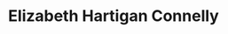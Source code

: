 ---
layout: layouts/profile.liquid
title: Elizabeth Hartigan Connelly
id: elizabeth_hartigan_connelly
first: Elizabeth
middle: Hartigan
last: Connelly
suffix: 
currentTitle: Chief Commercial Officer
currentOrg: CDW
bio: Liz Connelly is chief commercial officer for CDW. She is responsible for managing all U.S. sales, sales enablement, integrated technology solutions and digital velocity teams, including short- and long-term performance goals, strategic direction, business initiatives, talent development, and the deepening of CDW’s relationships with, and relevance to, customers in these areas. <br /><br />Before assuming her current CDW role in October 2024, Connelly also served as senior vice president of vertical markets and senior vice president of healthcare. Connelly previously also served as chief human resources officer and senior vice president of coworker services for CDW, where she was responsible for the company’s coworker services strategy and all aspects of its human capital plan, including talent acquisition and employment branding, organizational and leadership development, sales training, compensation, benefits, diversity and inclusion, performance management and succession planning. <br /><br />Prior to joining CDW in 2018, Connelly served as the head of the Healthcare, Higher Ed. and Not-for-Profit Commercial Banking business unit at J.P. Morgan Chase, a leading global financial services firm, where she led business groups that were national in scope and provided treasury, credit and specialized industry solutions to more than 3,000 clients. Previously, she served as the firm’s Midwest Region Head for the Private Wealth Management business unit, where she delivered investment, banking and trust services to high-net-worth individuals, families and foundations. Prior to joining J.P. Morgan Chase, Connelly held a series of roles with increasing responsibility at Bank One. <br /><br />Connelly earned a bachelor’s degree in foreign service from Georgetown University and a master’s degree in business administration from Northwestern University’s Kellogg School of Management. She serves on the board of directors for Wintrust Financial Corporation, the Catholic Extension and the Polk Bros. Foundation and the Shedd Aquarium. Additionally, Connelly is a member of the Georgetown University Board of Regents, Healthcare at Kellogg Advisory Council and the National Association of Corporate Directors.
linkedin: 
tiktok: 
twitter: 
aboutme: 
insta: 
orgURL: 
snapchat: 
personalURL: 
smallHeadshotURL: assets/images/headshots/liz_connelly_compressed.avif
originalHeadshotURL: assets/images/headshots/liz_connelly_compressed.avif
tags-experience: 
 - B2B
 - Business Development
 - Cybersecurity
 - Digital
 - Digital Transformation
 - Information Security
 - P&L&#58; $1B+
 - Public Companies
 - Transformational and Growth
 - B2B
 - Business Development
 - Capital Markets
 - Corporate Development
 - Cybersecurity
 - DEI
 - Digital
 - Digital Transformation
 - Finance
 - HR / Human Resources
 - Mergers & Acquisitions
 - P&L&#58; $1B+
 - Public Companies
 - Transformational and Growth
tags-current-industries: 
 - Technology
tags-current-position: 
 - EVP / Executive Vice President
tags-past-industries: 
 - Corporate Directorships
 - Cultural Institution
 - Education and Health Services
 - Executive Recruitment/Transition
 - Finance and Insurance
 - Financial Activities
 - Health Care and Social Assistance
 - Hospitals
 - Museums, Historical Sites, and Similar Institutions
 - Performing Arts, Spectator Sports, and Related Industries
 - Technology
tags-past-position: 
 - CHRO / Chief Human Resources Officer
 - EVP / Executive Vice President
 - SVP / Senior Vice President
tags-current-board-service: 
    - Corporate Public
tags-past-board-service: 
boards-current-corporate-private: 
boards-current-corporate-public: 
 - Wintrust Financial Corp, Director
 - Pold Bros Foundation, Director
 - Shedd Aquarium, Trustee
 - Georgetown Board Of Regents, Regent
boards-current-nonprofit: 
boards-current-privateequity: 
boards-current-spac: 
boards-current-vc: 
boards-past-corporate-private: 
boards-past-corporate-public: 
boards-past-nonprofit: 
boards-past-privateequity: 
boards-past-spac: 
boards-past-vc: 
---